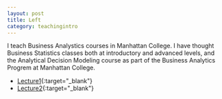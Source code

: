 ```yaml
---
layout: post
title: Left
category: teachingintro
---
```


I teach Business Analystics courses in Manhattan College. I have thought Business Statistics classes both at introductory and advanced levels, and the Analytical Decision Modeling course as part of the Business Analytics Progrem at Manhattan College. 

* [Lecture1]({{relative}}/lectures/RSlides1){:target="_blank"}
* [Lecture2]({{relative}}/lectures/RSlides2){:target="_blank"}



